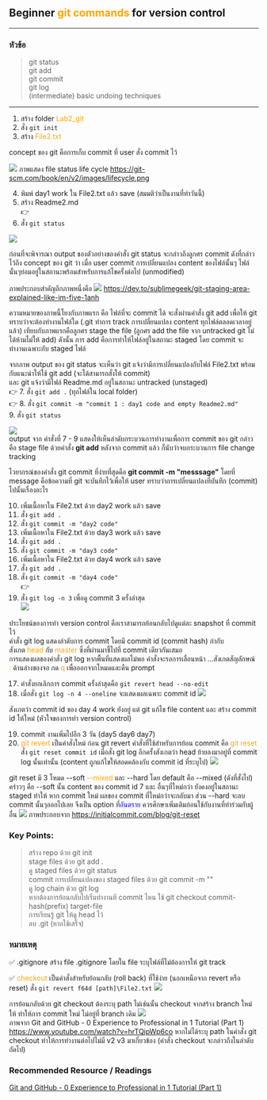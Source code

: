 ## Beginner <span style="color:orange">git commands</span> for version control  
---  
### หัวข้อ
>git status  
>git add  
>git commit  
>git log  
>(intermediate) basic undoing techniques
---  
1. สร้าง folder <span style="color:orange">Lab2_git</span>  
2. สั่ง `git init`  
3. สร้าง <span style="color:orange">File2.txt</span>  

concept ของ git คือการเก็บ commit ที่ user สั่ง commit ไว้  

![](./img/2023-03-07-14-12-17.png)
ภาพแสดง file status life cycle
https://git-scm.com/book/en/v2/images/lifecycle.png  

4. พิมพ์ day1 work ใน File2.txt แล้ว save (สมมติว่าเป็นงานที่ทำวันนี้)  
5. สร้าง Readme2.md  
:point_right:  
6. สั่ง `git status`   

![](./img/2023-03-07-15-06-04.png)  

ก่อนที่จะพิจารณา output ของตัวอย่างของคำสั่ง git status จะกล่าวถึงลูกศร commit ดังที่กล่าวไว้ถึง concept ของ git ว่า เมื่อ user commit การเปลี่ยนแปลง content ของไฟล์นั้นๆ ไฟล์นั้นๆย่อมอยู่ในสถานะพร้อมสำหรับการแก้ไขครั้งต่อไป (unmodified)  

ภาพประกอบสำคัญอีกภาพหนึ่งคือ
![](./img/2023-03-07-14-24-09.png)
https://dev.to/sublimegeek/git-staging-area-explained-like-im-five-1anh  

ความหมายของภาพนี้โยงกับภาพแรก คือ ไฟล์ที่จะ commit ได้ จะสั่งผ่านคำสั่ง git add เพื่อให้ git ทราบว่าจะต้องทำงานไฟล์ใด (.git ทำการ track การเปลี่ยนแปลง content ทุกไฟล์ตลอดเวลาอยู่แล้ว) เทียบกับภาพแรกคือลูกศร stage the file (ลูกศร add the file จาก untracked git ไม่ได้ห้ามไม่ให้ add) ดังนั้น การ add คือการทำให้ไฟล์อยู่ในสถานะ staged โดย commit จะทำงานเฉพาะกับ staged ไฟล์  

จากภาพ output ของ git status จะเห็นว่า git แจ้งว่ามีการเปลี่ยนแปลงกับไฟล์ File2.txt  พร้อมกับแนะนำให้ใช้ git add (จะได้สามารถสั่งให้ commit)  
และ git แจ้งว่ามีไฟล์ Readme.md อยู่ในสถานะ untracked (unstaged)  
:point_right:
7. สั่ง `git add .` (ทุกไฟล์ใน local folder)  
:point_right:
8. สั่ง `git commit -m "commit 1 : day1 code and empty Readme2.md"`  
9. สั่ง `git status`  

![](./img/2023-03-07-20_21_37.jpg)  
output จาก คำสั่งที่ 7 - 9 แสดงให้เห็นลำดับกระบวนการทำงานเพื่อการ commit ของ git กล่าวคือ stage file ด้วยคำสั่ง **git add** หลังจาก commit แล้ว ก็นับว่าจบกระบวนการ file change tracking   

ไวยากรณ์ของคำสั่ง git commit ที่ง่ายที่สุดคือ **git commit -m "messsage"** โดยที่ message คือข้อความที่ git จะบันทึกไว้เพื่อให้ user ทราบว่าการเปลี่ยนแปลงที่บันทึก (commit) ไปนั้นเรื่องอะไร  

10. เพิ่มเนื้อหาใน File2.txt ด้วย day2 work แล้ว save  
11. สั่ง `git add .`  
12. สั่ง `git commit -m "day2 code"`  
13. เพิ่มเนื้อหาใน File2.txt ด้วย day3 work แล้ว save  
14. สั่ง `git add .`  
15. สั่ง `git commit -m "day3 code"`  
14. เพิ่มเนื้อหาใน File2.txt ด้วย day4 work แล้ว save  
15. สั่ง `git add .`  
16. สั่ง `git commit -m "day4 code"`  
:point_right:
16. สั่ง `git log -n 3` เพื่อดู commit 3 ครั้งล่าสุด  
![](./img/x2023-03-14-22_16_27.png)  

ประโยชน์ของการทำ version control คือเราสามารถย้อนกลับไปดูแต่ละ snapshot ที่ commit ไว้  
คำสั่ง git log แสดงลำดับการ commit โดยมี commit id (commit hash) กำกับ  
สังเกต <span style="color:orange">head</span> กับ <span style="color:orange">master</span> ซึ่งที่ผ่านมาชี้ไปที่ commit เดียวกันเสมอ  
การแสดงผลของคำสั่ง git log หากพื้นที่แสดงผลไม่พอ คำสั่งจะรอการเลื่อนหน้า ...สังเกตสัญลักษณ์ <span style="color:orange">:</span> ด้านล่างของจอ กด <span style="color:orange">q</span> เพื่อออกจากโหมดและคืน prompt  

17. คำสั่งยกเลิกการ commit ครั้งล่าสุดคือ `git revert head --no-edit`
18. เมื่อสั่ง `git log -n 4 --oneline` จะแสดงผลเฉพาะ commit id 
![](./img/x2023-03-14-22_17_50.png) 

สังเกตว่า commit id ของ day 4 work ยังอยู่ แต่ git แก้ไข file content และ สร้าง commit id ให้ใหม่ (หัวใจของการทำ version control)

19. commit งานเพิ่มไปอีก 3 วัน (day5 day6 day7)
20. <span style="color:orange">git revert</span> เป็นคำสั่งใหม่ ก่อน git revert คำสั่งที่ใช้สำหรับการย้อน commit คือ <span style="color:orange">git reset</span> สั่ง `git reset commit id` เมื่อสั่ง git log อีกครั้งสังเกตว่า head ย้ายลงมาอยู่ที่ commit log นั้นเท่านั้น (content ถูกแก้ไขให้สอดคล้องกับ commit id ที่ระบุไป)
![](./img/x2023-03-15-07_50_57.png)

git reset มี 3 โหมด --soft <span style="color:orange">--mixed</span> และ --hard โดย default คือ --mixed (ดังที่สั่งไป) คร่าวๆ คือ --soft นั้น content ของ commit id 7 และ อื่นๆที่ใหม่กว่า ยังคงอยู่ในสถานะ staged ทำให้ หาก commit ใหม่ ผลของ commit ที่ใหม่กว่าจะกลับมา ส่วน --hard จะลบ commit นั้นๆออกไปเลย จึงเป็น option ที่<span style="color:blue">อันตราย</span> ควรศึกษาเพิ่มเติมก่อนใช้กับงานที่ทำร่วมกับผู้อื่น
![](./img/x2023-03-14-15-01-12.png)
ภาพประกอบจาก https://initialcommit.com/blog/git-reset  

### Key Points:
> สร้าง repo ด้วย git init  
> stage files ด้วย git add .  
> ดู staged files ด้วย git status  
> commit การเปลี่ยนแปลงของ staged files ด้วย git commit -m ""  
> ดู log chain ด้วย git log  
> หากต้องการย้อนกลับไปเริ่มทำงานที commit ไหน ใช้ git checkout commit-hash(prefix) target-file  
> การเรียนรู้ git ให้ดู head ไว้  
> ลบ .git  (หากใช้เสร็จ)

### หมายเหตุ
:white_check_mark: .gitignore
สร้าง file .gitignore โดยใน file ระบุไฟล์ที่ไม่ต้องการให้ git track  

:white_check_mark: <span style="color:orange">checkout</span> เป็นคำสั่งสำหรับย้อนกลับ (roll back) ที่ใช้ง่าย (นอกเหนือจาก revert หรือ reset) สั่ง `git revert f64d [path]\File2.txt`
![](./img/x2023-03-15-07_55_39.png)

การย้อนกลับด้วย git checkout ต้องระบุ path ไม่เช่นนั้น checkout จากสร้าง branch ใหม่ให้ ทำให้การ commit ใหม่ ไม่อยู่ที่ branch เดิม
![](./img/2023-03-23-14_19_47.png)  
ภาพจาก Git and GitHub - 0 Experience to Professional in 1 Tutorial (Part 1) https://www.youtube.com/watch?v=hrTQipWp6co หากไม่ได้ระบุ path ในคำสั่ง git checkout ทำให้การทำงานต่อไปไม่มี v2 v3 มาเกี่ยวข้อง (คำสั่ง checkout จะกล่าวถึงในลำดับถัดไป)


### Recommended Resource / Readings  
[Git and GitHub - 0 Experience to Professional in 1 Tutorial (Part 1)]( https://www.youtube.com/watch?v=hrTQipWp6co)  
